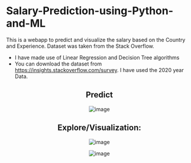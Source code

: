 # Salary-Prediction-using-Python-and-ML
This is a webapp to predict and visualize the salary based on the Country and Experience. Dataset was taken from the Stack Overflow. 
- I have made use of Linear Regression and Decision Tree algorithms
- You can download the dataset from https://insights.stackoverflow.com/survey. I have used the 2020 year Data.

<div align="center">
<h2> Predict </h2>

![image](https://user-images.githubusercontent.com/56466485/140000634-393e0316-fc3f-4d76-bdd4-3961b5a751c2.png)

<h2> Explore/Visualization: </h2>

![image](https://user-images.githubusercontent.com/56466485/140000708-6040f3a4-6146-4ba2-bdf6-fc93337490e0.png)

![image](https://user-images.githubusercontent.com/56466485/140000743-2dbd0456-c9ad-403d-bf78-62b2a51efd7d.png)

</div>
